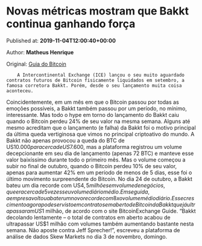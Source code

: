 
# Novas métricas mostram que Bakkt continua ganhando força

Published at: **2019-11-04T12:00:40+00:00**

Author: **Matheus Henrique**

Original: [Guia do Bitcoin](https://guiadobitcoin.com.br/bakkt-continua-ganhando-forca/)


        A Intercontinental Exchange (ICE) lançou o seu muito aguardado contratos futuros de Bitcoin fisicamente liquidados em setembro, a famosa corretora Bakkt. Porém, desde o seu lançamento muita coisa aconteceu.
      
Coincidentemente, em um mês em que o Bitcoin passou por todas as emoções possíveis, a Bakkt também passou por um período, no mínimo, interessante. Mas todo o hype em torno do lançamento do Bakkt caiu quando o Bitcoin perdeu 24% de seu valor na mesma semana.
Alguns até mesmo acreditam que o lançamento (e falha) da Bakkt foi o motivo principal da última queda vertiginosa que vimos no principal criptoativo do mundo.
A Bakkt não apenas provocou a queda do BTC de US$10.000 para cerca de US$7.600, mas a plataforma registrou um volume decepcionante em seu dia de lançamento (apenas 72 BTC) e manteve esse valor baixíssimo durante todo o primeiro mês.
Mas o volume começou a subir no final de outubro, quando o Bitcoin perdeu 10% de seu valor, apenas para aumentar 42% em um período de menos de 5 dias, esse foi o último movimento surpreendente do Bitcoin.
No dia 24 de outubro, a Bakkt bateu um dia recorde com US$4,5 milhões em volume de negócios, que era cerca de 5 vezes seu volume diário médio. Em seguida, a empresa voltou a bater um novo recorde com 8x o volume médio diário.
Esse crescimento agora pode ser visto em contratos em aberto de Bitcoin da Bakkt que já ultrapassaram US$1 milhão, de acordo com o site BitcoinExchange Guide.
“Bakkt decolando lentamente – o total de contratos em aberto acabou de ultrapassar US$1 milhão com volumes também aumentando bastante nesta semana. Não aposte contra Jeff Sprecher!”, escreveu a plataforma de análise de dados Skew Markets no dia 3 de novembro, domingo.
